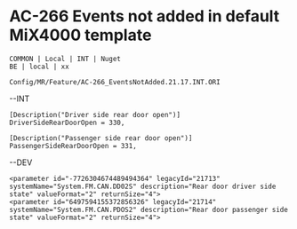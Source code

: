 # AC-266 Events not added in default MiX4000 template

    COMMON | Local | INT | Nuget
    BE | local | xx

    Config/MR/Feature/AC-266_EventsNotAdded.21.17.INT.ORI

  --INT
  	<event id="150673821216952582" type="1" returnActionType="3" returnParameterId="-7726304674489494364" legacyId="330" description="Driver side rear door open">
    <event id="485554640130427396" type="1" returnActionType="3" returnParameterId="6497594155372856326" legacyId="331" description="Passenger side rear door open">

    [Description("Driver side rear door open")]
    DriverSideRearDoorOpen = 330,

    [Description("Passenger side rear door open")]
    PassengerSideRearDoorOpen = 331,

  --DEV
    <event id="150673821216952582" type="1" returnActionType="3" returnParameterId="-7726304674489494364" legacyId="292" description="Driver side rear door open">
    <event id="485554640130427396" type="1" returnActionType="3" returnParameterId="6497594155372856326" legacyId="293" description="Passenger side rear door open">


    <parameter id="-7726304674489494364" legacyId="21713" systemName="System.FM.CAN.DD02S" description="Rear door driver side state" valueFormat="2" returnSize="4">
    <parameter id="6497594155372856326" legacyId="21714" systemName="System.FM.CAN.PDOS2" description="Rear door passenger side state" valueFormat="2" returnSize="4">
